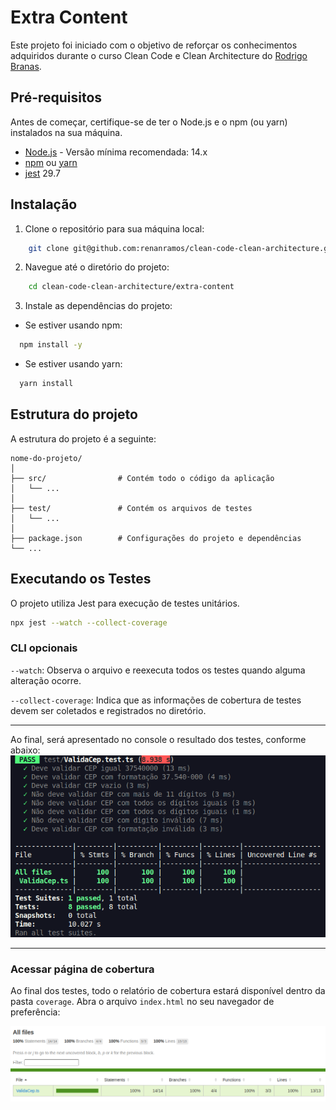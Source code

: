# Extra Content

Este projeto foi iniciado com o objetivo de reforçar os conhecimentos adquiridos durante o curso Clean Code e Clean Architecture do [Rodrigo Branas](https://github.com/rodrigobranas).


## Pré-requisitos

Antes de começar, certifique-se de ter o Node.js e o npm (ou yarn) instalados na sua máquina.

- [Node.js](https://nodejs.org/) - Versão mínima recomendada: 14.x
- [npm](https://www.npmjs.com/) ou [yarn](https://yarnpkg.com/)
- [jest](https://jestjs.io/) 29.7

## Instalação

1. Clone o repositório para sua máquina local:

```bash
    git clone git@github.com:renanramos/clean-code-clean-architecture.git
```

2. Navegue até o diretório do projeto:

```bash
    cd clean-code-clean-architecture/extra-content
```

3. Instale as dependências do projeto:

  - Se estiver usando npm:
  ```bash
    npm install -y
  ```

  - Se estiver usando yarn:
  ```bash
    yarn install
  ```

## Estrutura do projeto

A estrutura do projeto é a seguinte:
```
nome-do-projeto/
│
├── src/                # Contém todo o código da aplicação
│   └── ...
│
├── test/               # Contém os arquivos de testes
│   └── ...
│
├── package.json        # Configurações do projeto e dependências
└── ...

```

## Executando os Testes

O projeto utiliza Jest para execução de testes unitários.

```bash
npx jest --watch --collect-coverage
```

### CLI opcionais

`--watch`: Observa o arquivo e reexecuta todos os testes quando alguma alteração ocorre.

`--collect-coverage`: Indica que as informações de cobertura de testes devem ser coletados e registrados no diretório.

___

Ao final, será apresentado no console o resultado dos testes, conforme abaixo:
![alt text](./img/coverage-on-console.png)

___

### Acessar página de cobertura

Ao final dos testes, todo o relatório de cobertura estará disponível dentro da pasta `coverage`. Abra o arquivo `index.html` no seu navegador de preferência:

![alt text](./img/coverage-on-browser.png)